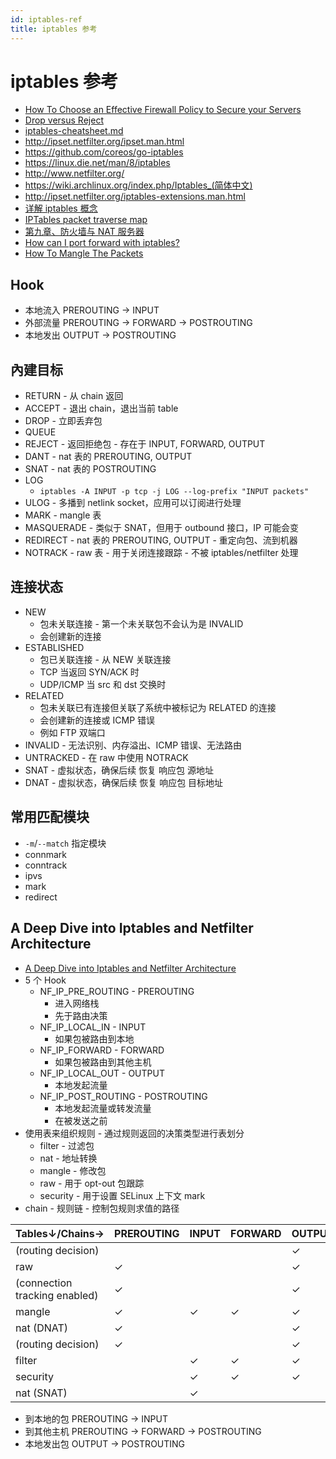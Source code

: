 ```yaml
---
id: iptables-ref
title: iptables 参考
---
```


# iptables 参考

- [How To Choose an Effective Firewall Policy to Secure your Servers](https://www.digitalocean.com/community/tutorials/how-to-choose-an-effective-firewall-policy-to-secure-your-servers)
- [Drop versus Reject](http://www.chiark.greenend.org.uk/~peterb/network/drop-vs-reject)
- [iptables-cheatsheet.md](https://gist.github.com/mcastelino/c38e71eb0809d1427a6650d843c42ac2)
- http://ipset.netfilter.org/ipset.man.html
- https://github.com/coreos/go-iptables
- https://linux.die.net/man/8/iptables
- http://www.netfilter.org/
- https://wiki.archlinux.org/index.php/Iptables_(简体中文)
- http://ipset.netfilter.org/iptables-extensions.man.html
- [详解 iptables 概念](http://www.zsythink.net/archives/1199)
- [IPTables packet traverse map](http://www.adminsehow.com/2011/09/iptables-packet-traverse-map/)
- [第九章、防火墙与 NAT 服务器](http://cn.linux.vbird.org/linux_server/0250simple_firewall.php)
- [How can I port forward with iptables?](https://serverfault.com/questions/140622)
- [How To Mangle The Packets](https://netfilter.org/documentation/HOWTO/NAT-HOWTO-6.html)

## Hook

- 本地流入 PREROUTING -> INPUT
- 外部流量 PREROUTING -> FORWARD -> POSTROUTING
- 本地发出 OUTPUT -> POSTROUTING

## 內建目标

- RETURN - 从 chain 返回
- ACCEPT - 退出 chain，退出当前 table
- DROP - 立即丢弃包
- QUEUE
- REJECT - 返回拒绝包 - 存在于 INPUT, FORWARD, OUTPUT
- DANT - nat 表的 PREROUTING, OUTPUT
- SNAT - nat 表的 POSTROUTING
- LOG
  - `iptables -A INPUT -p tcp -j LOG --log-prefix "INPUT packets"`
- ULOG - 多播到 netlink socket，应用可以订阅进行处理
- MARK - mangle 表
- MASQUERADE - 类似于 SNAT，但用于 outbound 接口，IP 可能会变
- REDIRECT - nat 表的 PREROUTING, OUTPUT - 重定向包、流到机器
- NOTRACK - raw 表 - 用于关闭连接跟踪 - 不被 iptables/netfilter 处理

## 连接状态

- NEW
  - 包未关联连接 - 第一个未关联包不会认为是 INVALID
  - 会创建新的连接
- ESTABLISHED
  - 包已关联连接 - 从 NEW 关联连接
  - TCP 当返回 SYN/ACK 时
  - UDP/ICMP 当 src 和 dst 交换时
- RELATED
  - 包未关联已有连接但关联了系统中被标记为 RELATED 的连接
  - 会创建新的连接或 ICMP 错误
  - 例如 FTP 双端口
- INVALID - 无法识别、内存溢出、ICMP 错误、无法路由
- UNTRACKED - 在 raw 中使用 NOTRACK
- SNAT - 虚拟状态，确保后续 恢复 响应包 源地址
- DNAT - 虚拟状态，确保后续 恢复 响应包 目标地址

## 常用匹配模块

- `-m`/`--match` 指定模块
- connmark
- conntrack
- ipvs
- mark
- redirect

## A Deep Dive into Iptables and Netfilter Architecture

- [A Deep Dive into Iptables and Netfilter Architecture](https://www.digitalocean.com/community/tutorials/a-deep-dive-into-iptables-and-netfilter-architecture)
- 5 个 Hook
  - NF_IP_PRE_ROUTING - PREROUTING
    - 进入网络栈
    - 先于路由决策
  - NF_IP_LOCAL_IN - INPUT
    - 如果包被路由到本地
  - NF_IP_FORWARD - FORWARD
    - 如果包被路由到其他主机
  - NF_IP_LOCAL_OUT - OUTPUT
    - 本地发起流量
  - NF_IP_POST_ROUTING - POSTROUTING
    - 本地发起流量或转发流量
    - 在被发送之前
- 使用表来组织规则 - 通过规则返回的决策类型进行表划分
  - filter - 过滤包
  - nat - 地址转换
  - mangle - 修改包
  - raw - 用于 opt-out 包跟踪
  - security - 用于设置 SELinux 上下文 mark
- chain - 规则链 - 控制包规则求值的路径

| Tables↓/Chains→               | PREROUTING | INPUT | FORWARD | OUTPUT | POSTROUTING |
| ----------------------------- | ---------- | ----- | ------- | ------ | ----------- |
| (routing decision)            |            |       |         | ✓      |
| raw                           | ✓          |       |         | ✓      |
| (connection tracking enabled) | ✓          |       |         | ✓      |
| mangle                        | ✓          | ✓     | ✓       | ✓      | ✓           |
| nat (DNAT)                    | ✓          |       |         | ✓      |
| (routing decision)            | ✓          |       |         | ✓      |
| filter                        |            | ✓     | ✓       | ✓      |
| security                      |            | ✓     | ✓       | ✓      |
| nat (SNAT)                    |            | ✓     |         |        | ✓           |

- 到本地的包 PREROUTING -> INPUT
- 到其他主机 PREROUTING -> FORWARD -> POSTROUTING
- 本地发出包 OUTPUT -> POSTROUTING
